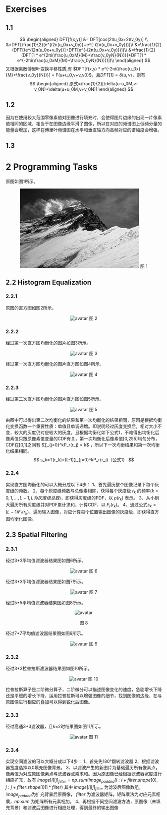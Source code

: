 # Exercises

## 1.1

$$
\begin{aligned}
DFT[f(x,y)] &= DFT[cos(2πu_0x+2πv_0y)] \\
&=DFT[\frac{1}{2}(e^{i2π(u_0x+v_0y)}+e^{-i2π(u_0x+v_0y)})]\\
&=\frac{1}{2}(DFT[(e^{i2π(u_0x+v_0y)}]+DFT[e^{-i2π(u_0x+v_0y)})])\\
&=\frac{1}{2}(DFT[1 * e^{2πi(\frac{u_0xM}{M}+\frac{v_0yN}{N})}]+DFT[1 * e^{-2πi(\frac{u_0xM}{M}+\frac{v_0yN}{N})})])\\
\end{aligned}
$$
又根据离散傅里叶变换平移性质,有 $DFT[f(x,y) * e^{-2πi(\frac{u_0x}{M}+\frac{v_0y}{N})}] = F(u+u_0,v+v_v0)$，且$DFT[1]= \delta(u,v)$，则有
$$
\begin{aligned}
原式=\frac{1}{2}[\delta(u-u_0M,v-v_0N)+\delta(u+u_0M,v+v_0N)]
\end{aligned}
$$

## 1.2

因为在使用较大范围零像素值对图像进行填充时，会使得图片边缘的出现一片像素值相同的区域，相当于在图像边缘平滑了图像，所以在对应的频谱图上低频分量的能量会增加，这样在傅里叶频谱图在水平和垂直轴方向高频对应的谱幅度会增强。

## 1.3

# 2 Programming Tasks
原图如图1所示。
<div align=center>

![avatar](38.png)
图 1
</div>



## 2.2 Histogram Equalization

### 2.2.1
原图的直方图如图2所示。
<div align=center>

![avatar](src.png)
图 2
</div>

### 2.2.2
经过第一次直方图均衡化的图片如图3所示。
<div align=center>

![avatar](38_equalize_hist_first.png)
图 3

</div>

经过第一次直方图均衡化的图片直方图如图4所示。
<div align=center>

![avatar](pdf1.1.png)
图 4

</div>

### 2.2.3
经过第二次直方图均衡化的图片直方图如图5所示。
<div align=center>

![avatar](pdf1.2.png)
图 5

</div>

由图中可以得出第二次均衡化的结果和第一次均衡化的结果相同，原因是根据均衡化变换函数一个重要性质：单值且单调递增。即说明经过灰度变换后，相对大小不变，较大的灰度仍对应较大的灰度。且根据均衡化如下公式1，不难得出均衡化后像素值只跟原像素值变量的CDF有关，第一次均衡化后像素值[0,255]均匀分布，CDF在[0,1]之间有 $∑_{j=0}^kP_r(r_j) = k$ ，所以下一次均衡结果和第一次均衡化结果相同。
$$
s_k=T(r_k)=(L-1)∑_{j=0}^kP_r(r_j)（公式1）
$$

### 2.2.4
实现直方图均衡化的可以大概分成以下4步：
1、首先遍历整个图像记录下每个灰度级的频数。
2、每个灰度级频数与总像素相除，获得每个灰度级 $r_k$ 的频率$(k = 0,1,...,L-1,L为灰度级总数)$，即获得灰度级的PDF，以 $p(r_k)$ 表示。
3、从小到大遍历所有灰度级并对PDF累计求和，计算CDF，以 $F_r(r_k)$。
4、通过公式$s_k = (L-1)F_r(r_k)$，遍历输入图像，对应计算每个位置输出图像的灰度级，即获得直方图均衡化图像。

## 2.3 Spatial Filtering
### 2.3.1
经过3*3平均值滤波器结果图如图6所示。
<div align=center>

![avatar](38_filter33.png)
图 6

</div>

经过3*3平均值滤波器结果图如图7所示。
<div align=center>

![avatar](38_filter33.png)
图 7

</div>

经过5*5平均值滤波器结果图如图8所示。
<div align=center>

![avatar](38_filter55.png)

图 8
</div>

经过7*7平均值滤波器结果图如图9所示。
<div align=center>

![avatar](38_filter77.png)
图 9

</div>

### 2.3.2
经过3*3拉普拉斯滤波器结果图如图10所示。
<div align=center>

![avatar](38_filter33_sharpen.png)
图 10

</div>
拉普拉斯算子是二阶微分算子，二阶微分可以描述图像变化的速度，急剧增长下降还是平缓的增长下降，运用拉普拉斯可以增强图像的细节，找到图像的边缘，在与原图像进行相应的叠加可以得到锐化后图像。

### 2.3.3
经过高通3*3滤波器，且k=2时结果图如图11所示。
<div align=center>

![avatar](38_filter33_highboost.png)
图 11

</div>

### 2.3.4
实现空间滤波的可以大概分成以下4步：
1、首先先180°翻转滤波器
2、根据滤波器宽度选择以0填充图像背景。
3、以滤波产生的新图片为基础遍历所有像素点，像素值为对应原图像素点与滤波器点乘求和。因为原图像已经根据滤波器宽度进行相应扩充，故有 $image[i][j]_{filter} = np.sum(image_{padded}[i:i+filter.shape[0], j:j+filter.shape[0]]*filter)$ 其中 $image[i][j]_{filter}$ 为滤波后图像数组，$image_{padded}$为扩充背景后原图像， $filter$ 为滤波器矩阵，矩阵乘法为对应元素相乘，$np.sum$ 为矩阵所有元素相加。
4、再根据不同空间滤波方法，原图像（未填充背景）和滤波后图像进行相应处理，得到最终的输出图像





